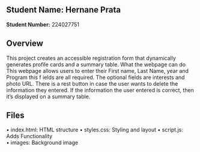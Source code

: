 
**Student Name:**  Hernane Prata 
---
**Student Number:** 224027751 
## **Overview** 
This project creates an accessible registration form that dynamically generates profile cards 
and a summary table. 
What the webpage can do  
This webpage allows users to enter their First name, Last Name, year and Program this 
f
 ields are all required. The optional fields are interests and photo URL. There is a rest 
button in case the user wants to delete the information they entered. If the information 
the user entered is correct, then it’s displayed on  a summary table. 

## **Files**
• index.html: HTML structure 
• styles.css: Styling and layout 
• script.js: Adds Functionality  
• images:  Background image 
